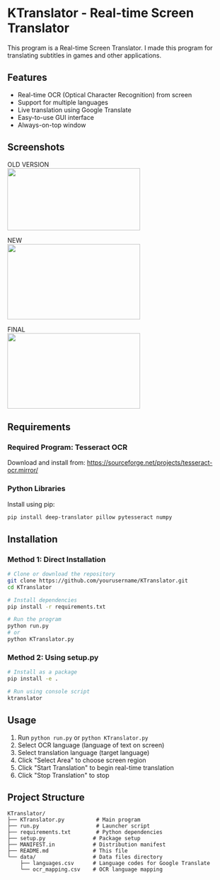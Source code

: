 # KTranslator - Real-time Screen Translator

This program is a Real-time Screen Translator. I made this program for translating subtitles in games and other applications.

## Features
- Real-time OCR (Optical Character Recognition) from screen
- Support for multiple languages
- Live translation using Google Translate
- Easy-to-use GUI interface
- Always-on-top window

## Screenshots
OLD VERSION<br>
<img src="https://github.com/user-attachments/assets/32056c17-acd5-4118-ba78-098dddb71b1a" width="300" height="140"><br>

NEW<br>
<img src="https://github.com/user-attachments/assets/511d0a11-b960-4272-8dfc-69dc18607784" width="300" height="170"><br>

FINAL<br>
<img src="https://github.com/user-attachments/assets/f107b762-e367-46ee-8a8f-184612e2984d" width="300" height="170"><br>

## Requirements

### Required Program: Tesseract OCR
Download and install from: https://sourceforge.net/projects/tesseract-ocr.mirror/

### Python Libraries
Install using pip:
```bash
pip install deep-translator pillow pytesseract numpy
```

## Installation

### Method 1: Direct Installation
```bash
# Clone or download the repository
git clone https://github.com/yourusername/KTranslator.git
cd KTranslator

# Install dependencies
pip install -r requirements.txt

# Run the program
python run.py
# or
python KTranslator.py
```

### Method 2: Using setup.py
```bash
# Install as a package
pip install -e .

# Run using console script
ktranslator
```

## Usage
1. Run `python run.py` or `python KTranslator.py`
2. Select OCR language (language of text on screen)
3. Select translation language (target language)
4. Click "Select Area" to choose screen region
5. Click "Start Translation" to begin real-time translation
6. Click "Stop Translation" to stop

## Project Structure
```
KTranslator/
├── KTranslator.py          # Main program
├── run.py                  # Launcher script
├── requirements.txt        # Python dependencies
├── setup.py               # Package setup
├── MANIFEST.in            # Distribution manifest
├── README.md              # This file
└── data/                  # Data files directory
    ├── languages.csv      # Language codes for Google Translate
    └── ocr_mapping.csv    # OCR language mapping
```
